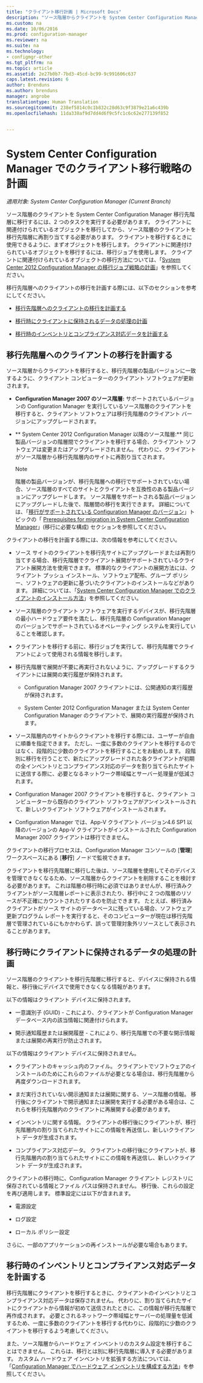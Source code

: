 ```yaml
---
title: "クライアント移行計画 | Microsoft Docs"
description: "ソース階層からクライアントを System Center Configuration Manager の移行先階層に移行するタスクについて説明します。"
ms.custom: na
ms.date: 10/06/2016
ms.prod: configuration-manager
ms.reviewer: na
ms.suite: na
ms.technology:
- configmgr-other
ms.tgt_pltfrm: na
ms.topic: article
ms.assetid: 2e27b0b7-7bd3-45cd-bc99-9c991606c637
caps.latest.revision: 6
author: Brenduns
ms.author: brenduns
manager: angrobe
translationtype: Human Translation
ms.sourcegitcommit: 238ef5814c0c1b832c28d63c9f3879e21a6c439b
ms.openlocfilehash: 11da338af9d7dd4d6f9c5fc1c6c62e277139f852


---
```

# <a name="planning-a-client-migration-strategy-in-system-center-configuration-manager"></a>System Center Configuration Manager でのクライアント移行戦略の計画

*適用対象: System Center Configuration Manager (Current Branch)*

ソース階層のクライアントを System Center Configuration Manager 移行先階層に移行するには、2 つのタスクを実行する必要があります。 クライアントに関連付けられているオブジェクトを移行してから、ソース階層のクライアントを移行先階層に再割り当てする必要があります。 クライアントを移行するときに使用できるように、まずオブジェクトを移行します。 クライアントに関連付けられているオブジェクトを移行するには、移行ジョブを使用します。 クライアントに関連付けられているオブジェクトの移行方法については、「[System Center 2012 Configuration Manager の移行ジョブ戦略の計画](../../core/migration/planning-a-migration-job-strategy.md)」を参照してください。  

 移行先階層へのクライアントの移行を計画する際には、以下のセクションを参考にしてください。  

-   [移行先階層へのクライアントの移行を計画する](#Planning_for_Client_Agent_Migration)  

-   [移行時にクライアントに保持されるデータの処理の計画](#Planning_for_Client_Data_Migration)  

-   [移行時のインベントリとコンプライアンス対応データを計画する](#Planning_for_Inventory_data_migration)  

##  <a name="a-nameplanningforclientagentmigrationa-plan-to-migrate-clients-to-the-destination-hierarchy"></a><a name="Planning_for_Client_Agent_Migration"></a> 移行先階層へのクライアントの移行を計画する  
 ソース階層からクライアントを移行すると、移行先階層の製品バージョンに一致するように、クライアント コンピューターのクライアント ソフトウェアが更新されます。  

-   **Configuration Manager 2007 のソース階層:** サポートされているバージョンの Configuration Manager を実行しているソース階層のクライアントを移行すると、クライアント ソフトウェアは移行先階層のクライアント バージョンにアップグレードされます。  

-   ** System Center 2012 Configuration Manager 以降のソース階層:** 同じ製品バージョンの階層間でクライアントを移行する場合、クライアント ソフトウェアは変更またはアップグレードされません。 代わりに、クライアントがソース階層から移行先階層内のサイトに再割り当てされます。  

    > [!NOTE]  
    >  階層の製品バージョンが、移行先階層への移行でサポートされていない場合、ソース階層のすべてのサイトとクライアントを互換性のある製品バージョンにアップグレードします。 ソース階層をサポートされる製品バージョンにアップグレードした後で、階層間の移行を実行できます。 詳細については、「[移行がサポートされている Configuration Manager のバージョン](../../core/migration/prerequisites-for-migration.md#BKMK_SupportedMigrationVersions)」トピックの「 [Prerequisites for migration in System Center Configuration Manager](../../core/migration/prerequisites-for-migration.md)」(移行に必要な構成) セクションを参照してください。  

クライアントの移行を計画する際には、次の情報を参考にしてください。  

-   ソース サイトのクライアントを移行先サイトにアップグレードまたは再割り当てする場合、移行先階層でクライアント展開がサポートされているクライアント展開方法を使用できます。 標準的なクライアントの展開方法には、クライアント プッシュ インストール、ソフトウェア配布、グループ ポリシー、ソフトウェアの更新に基づいたクライアントのインストールなどがあります。 詳細については、「[System Center Configuration Manager でのクライアントのインストール方法](../../core/clients/deploy/plan/client-installation-methods.md)」を参照してください。  

-   ソース階層のクライアント ソフトウェアを実行するデバイスが、移行先階層の最小ハードウェア要件を満たし、移行先階層の Configuration Manager のバージョンでサポートされているオペレーティング システムを実行していることを確認します。  

-   クライアントを移行する前に、移行ジョブを実行して、移行先階層でクライアントによって使用される情報を移行します。  

-   移行先階層で展開が不要に再実行されないように、アップグレードするクライアントには展開の実行履歴が保持されます。  

    -   Configuration Manager 2007 クライアントには、公開通知の実行履歴が保持されます。  

    -   System Center 2012 Configuration Manager または System Center Configuration Manager のクライアントで、展開の実行履歴が保持されます。  

-   ソース階層内のサイトからクライアントを移行する際には、ユーザーが自由に順番を指定できます。 ただし、一度に多数のクライアントを移行するのではなく、段階的に少数のクライアントを移行することをお勧めします。 段階別に移行を行うことで、新たにアップグレードされた各クライアントが初期の全インベントリとコンプライアンス対応のデータを割り当てられたサイトに送信する際に、必要となるネットワーク帯域幅とサーバー処理量が低減されます。  

-   Configuration Manager 2007 クライアントを移行すると、クライアント コンピューターから既存のクライアント ソフトウェアがアンインストールされて、新しいクライアント ソフトウェアがインストールされます。  

-   Configuration Manager では、App-V クライアント バージョン4.6 SP1 以降のバージョンの App-V クライアントがインストールされた Configuration Manager 2007 クライアントは移行できません。  

クライアントの移行プロセスは、Configuration Manager コンソールの [**管理**] ワークスペースにある [**移行**] ノードで監視できます。  

クライアントを移行先階層に移行した後は、ソース階層を使用してそのデバイスを管理できなくなるため、ソース階層からクライアントを削除することを検討する必要があります。 これは階層の移行時に必須ではありませんが、移行済みクライアントがソース階層レポートに表示されたり、移行中に 2 つの階層のリソースが不正確にカウントされたりするのを防止できます。 たとえば、移行済みクライアントがソース サイトのデータベースに残っている場合、ソフトウェア更新プログラム レポートを実行すると、そのコンピューターが現在は移行先階層で管理されているにもかかわらず、誤って管理対象外リソースとして表示されることがあります。  

##  <a name="a-nameplanningforclientdatamigrationa-plan-to-handle-data-maintained-on-clients-during-migration"></a><a name="Planning_for_Client_Data_Migration"></a> 移行時にクライアントに保持されるデータの処理の計画  
ソース階層のクライアントを移行先階層に移行すると、デバイスに保持される情報と、移行後にデバイスで使用できなくなる情報があります。  

以下の情報はクライアント デバイスに保持されます。  

-   一意識別子 (GUID) - これにより、クライアントが Configuration Manager データベース内の該当情報に関連付けられます。  

-   開示通知履歴または展開履歴 - これにより、移行先階層での不要な開示情報または展開の再実行が防止されます。  

以下の情報はクライアント デバイスに保持されません。  

-   クライアントのキャッシュ内のファイル。 クライアントでソフトウェアのインストールのためにこれらのファイルが必要となる場合は、移行先階層から再度ダウンロードされます。  

-   まだ実行されていない開示通知または展開に関する、ソース階層の情報。 移行後にクライアントで開示通知または展開を実行する必要がある場合は、これらを移行先階層内のクライアントに再展開する必要があります。  

-   インベントリに関する情報。 クライアントの移行後にクライアントが、移行先階層内の割り当てられたサイトにこの情報を再送信し、新しいクライアント データが生成されます。  

-   コンプライアンス対応データ。 クライアントの移行後にクライアントが、移行先階層内の割り当てられたサイトにこの情報を再送信し、新しいクライアント データが生成されます。  

クライアントの移行時に、Configuration Manager クライアント レジストリに保存されている情報とファイル パスは保持されません。 移行後、これらの設定を再び適用します。 標準設定には以下が含まれます。  

-   電源設定  

-   ログ設定  

-   ローカル ポリシー設定  

さらに、一部のアプリケーションの再インストールが必要な場合もあります。  

##  <a name="a-nameplanningforinventorydatamigrationa-plan-for--inventory-and-compliance-data-during-migration"></a><a name="Planning_for_Inventory_data_migration"></a> 移行時のインベントリとコンプライアンス対応データを計画する  
移行先階層にクライアントを移行するときに、クライアントのインベントリとコンプライアンス対応データは保存されません。 代わりに、割り当てられたサイトにクライアントから情報が初めて送信されたときに、この情報が移行先階層で再作成されます。 必要とされるネットワーク帯域幅とサーバーの処理量を低減するため、一度に多数のクライアントを移行する代わりに、段階的に少数のクライアントを移行するよう考慮してください。  

 また、ソース階層からハードウェア インベントリのカスタム設定を移行することはできません。 これらは、移行とは別に移行先階層に導入する必要があります。 カスタム ハードウェア インベントリを拡張する方法については、「[Configuration Manager でハードウェア インベントリを構成する方法](../../core/clients/manage/inventory/configure-hardware-inventory.md)」を参照してください。  



<!--HONumber=Dec16_HO3-->


